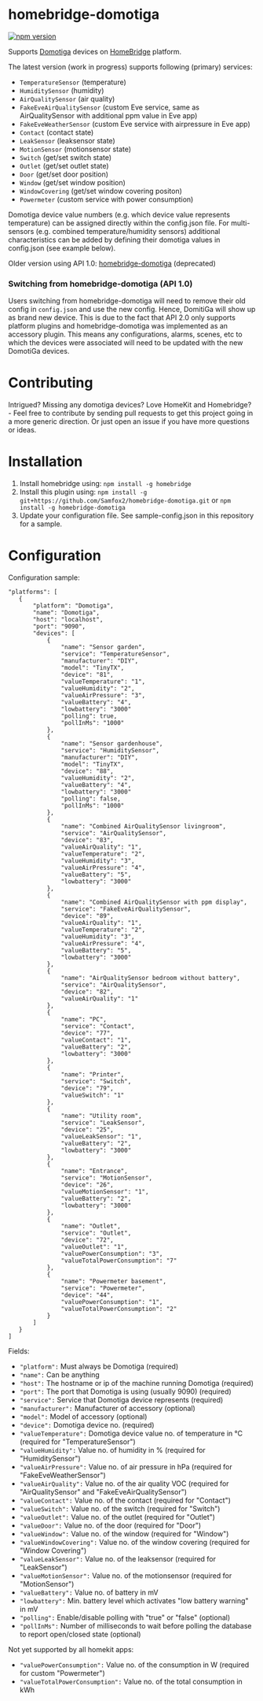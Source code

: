 # homebridge-domotiga

[![npm version](https://badge.fury.io/js/homebridge-domotiga.svg)](https://badge.fury.io/js/homebridge-domotiga)

Supports [Domotiga](https://domotiga.nl) devices on [HomeBridge](https://github.com/nfarina/homebridge) platform.

The latest version (work in progress) supports following (primary) services:

- ```TemperatureSensor``` (temperature)
- ```HumiditySensor``` (humidity) 
- ```AirQualitySensor``` (air quality) 
- ```FakeEveAirQualitySensor``` (custom Eve service, same as AirQualitySensor with additional ppm value in Eve app)
- ```FakeEveWeatherSensor``` (custom Eve service with airpressure in Eve app)
- ```Contact``` (contact state) 
- ```LeakSensor``` (leaksensor state) 
- ```MotionSensor``` (motionsensor state) 
- ```Switch``` (get/set switch state) 
- ```Outlet``` (get/set outlet state)
- ```Door``` (get/set door position) 
- ```Window``` (get/set window position) 
- ```WindowCovering``` (get/set window covering positon) 
- ```Powermeter``` (custom service with power consumption)

Domotiga device value numbers (e.g. which device value represents temperature) can be assigned directly within the config.json file. 
For multi-sensors (e.g. combined temperature/humidity sensors) additional characteristics can be added by defining their domotiga values in config.json (see example below).

Older version using API 1.0: [homebridge-domotiga](https://github.com/Samfox2/homebridge-domotiga1) (deprecated)

### Switching from homebridge-domotiga (API 1.0)
Users switching from homebridge-domotiga will need to remove their old config in `config.json` and use the new config. Hence, DomitiGa will show up as brand new device. This is due to the fact that API 2.0 only supports platform plugins and homebridge-domotiga was implemented as an accessory plugin. This means any configurations, alarms, scenes, etc to which the devices were associated will need to be updated with the new DomotiGa devices.

# Contributing

Intrigued? Missing any domotiga devices? Love HomeKit and Homebridge? - Feel free to contribute by sending pull requests to get this project going in a more generic direction. Or just open an issue if you have more questions or ideas.

# Installation

1. Install homebridge using:  ```npm install -g homebridge```
2. Install this plugin using: ```npm install -g git+https://github.com/Samfox2/homebridge-domotiga.git``` or ```npm install -g homebridge-domotiga```
3. Update your configuration file. See sample-config.json in this repository for a sample. 

# Configuration

Configuration sample:

 ```
"platforms": [
    {
        "platform": "Domotiga",
        "name": "Domotiga",
        "host": "localhost",
        "port": "9090",
        "devices": [
            {
                "name": "Sensor garden",
                "service": "TemperatureSensor",
                "manufacturer": "DIY",
                "model": "TinyTX",
                "device": "81",
                "valueTemperature": "1",
                "valueHumidity": "2",
                "valueAirPressure": "3",
                "valueBattery": "4",
                "lowbattery": "3000"
                "polling": true,
                "pollInMs": "1000"
            },
            {
                "name": "Sensor gardenhouse",
                "service": "HumiditySensor",
                "manufacturer": "DIY",
                "model": "TinyTX",
                "device": "88",
                "valueHumidity": "2",
                "valueBattery": "4",
                "lowbattery": "3000"
				"polling": false,
                "pollInMs": "1000"
            },
            {
                "name": "Combined AirQualitySensor livingroom",
                "service": "AirQualitySensor",
                "device": "83",
                "valueAirQuality": "1",
                "valueTemperature": "2",
                "valueHumidity": "3",
                "valueAirPressure": "4",
                "valueBattery": "5",
                "lowbattery": "3000"
            },
            {
                "name": "Combined AirQualitySensor with ppm display",
                "service": "FakeEveAirQualitySensor",
                "device": "89",
                "valueAirQuality": "1",
                "valueTemperature": "2",
                "valueHumidity": "3",
                "valueAirPressure": "4",
                "valueBattery": "5",
                "lowbattery": "3000"
            },
            {
                "name": "AirQualitySensor bedroom without battery",
                "service": "AirQualitySensor",
                "device": "82",
                "valueAirQuality": "1"
            },
            {
                "name": "PC",
                "service": "Contact",
                "device": "77",
                "valueContact": "1",
                "valueBattery": "2",
                "lowbattery": "3000"
            },
            {
                "name": "Printer",
                "service": "Switch",
                "device": "79",
                "valueSwitch": "1"
            },
            {
                "name": "Utility room",
                "service": "LeakSensor",
                "device": "25",
                "valueLeakSensor": "1",
                "valueBattery": "2",
                "lowbattery": "3000"
            },
            {
                "name": "Entrance",
                "service": "MotionSensor",
                "device": "26",
                "valueMotionSensor": "1",
                "valueBattery": "2",
                "lowbattery": "3000"
            },
            {
                "name": "Outlet",
                "service": "Outlet",
                "device": "72",
                "valueOutlet": "1",
                "valuePowerConsumption": "3",
                "valueTotalPowerConsumption": "7"
            },
            {
                "name": "Powermeter basement",
                "service": "Powermeter",
                "device": "44",
                "valuePowerConsumption": "1",
                "valueTotalPowerConsumption": "2"
            }
        ]
    }
]
```

Fields:

* ```"platform":``` Must always be Domotiga  (required)
* ```"name":``` Can be anything
* ```"host":``` The hostname or ip of the machine running Domotiga (required)
* ```"port":``` The port that Domotiga is using (usually 9090) (required)
* ```"service":``` Service that Domotiga device represents (required)
* ```"manufacturer":``` Manufacturer of accessory (optional)
* ```"model":``` Model of accessory (optional)
* ```"device":```  Domotiga device no. (required)
* ```"valueTemperature":``` Domotiga device value no. of temperature in °C (required for "TemperatureSensor")
* ```"valueHumidity":``` Value no. of humidity in % (required for "HumiditySensor")
* ```"valueAirPressure":``` Value no. of air pressure in hPa (required for "FakeEveWeatherSensor")
* ```"valueAirQuality":```  Value no. of the air quality VOC (required for "AirQualitySensor" and "FakeEveAirQualitySensor")
* ```"valueContact":```  Value no. of the contact (required for "Contact")
* ```"valueSwitch":```   Value no. of the switch (required for "Switch")
* ```"valueOutlet":```   Value no. of the outlet (required for "Outlet")
* ```"valueDoor":```     Value no. of the door (required for "Door")
* ```"valueWindow":```   Value no. of the window (required for "Window")
* ```"valueWindowCovering":```   Value no. of the window covering (required for "Window Covering")
* ```"valueLeakSensor":``` Value no. of the leaksensor (required for "LeakSensor")
* ```"valueMotionSensor":``` Value no. of the motionsensor (required for "MotionSensor")
* ```"valueBattery":```  Value no. of battery in mV
* ```"lowbattery":```    Min. battery level which activates "low battery warning" in mV
* ```"polling":```   Enable/disable polling with "true" or "false" (optional)
* ```"pollInMs":```  Number of milliseconds to wait before polling the database to report open/closed state (optional)


Not yet supported by all homekit apps:

* ```"valuePowerConsumption":```  Value no. of the consumption in W (required for custom "Powermeter")
* ```"valueTotalPowerConsumption":```  Value no. of the total consumption in kWh
